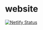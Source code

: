 # website

[![Netlify Status](https://api.netlify.com/api/v1/badges/36cf009d-f0a7-4770-a1da-c880dd0ae656/deploy-status)](https://app.netlify.com/sites/davidfoxcroft/deploys)
